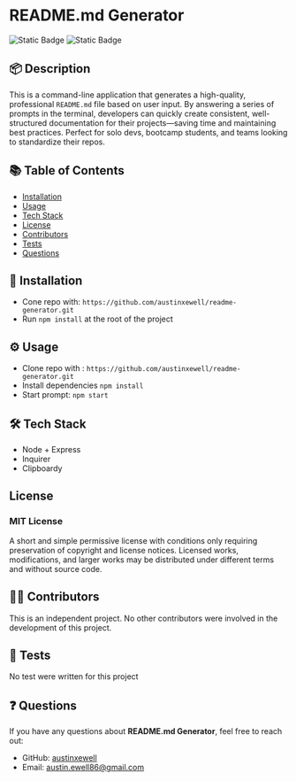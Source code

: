 <h1>README.md Generator</h1>

![Static Badge](https://img.shields.io/badge/License-MIT-blue) ![Static Badge](https://img.shields.io/badge/Node-20.18.3-green)

<h2 id="description">📦 Description</h2>

This is a command-line application that generates a high-quality, professional `README.md` file based on user input. By answering a series of prompts in the terminal, developers can quickly create consistent, well-structured documentation for their projects—saving time and maintaining best practices. Perfect for solo devs, bootcamp students, and teams looking to standardize their repos.

<h2 id="table-of-contents">📚 Table of Contents</h2>

- [Installation](#installation)
- [Usage](#usage)
- [Tech Stack](#tech-stack)
- [License](#license)
- [Contributors](#contributors)
- [Tests](#tests)
- [Questions](#questions)

<h2 id="installation">🚀 Installation</h2>

- Cone repo with: `https://github.com/austinxewell/readme-generator.git`
- Run `npm install` at the root of the project

<h2 id="usage">⚙️ Usage</h2>

- Clone repo with : `https://github.com/austinxewell/readme-generator.git`
- Install dependencies `npm install`
- Start prompt: `npm start`

<h2 id="tech-stack">🛠 Tech Stack</h2>

- Node + Express
- Inquirer
- Clipboardy

<h2 id="license">License</h2>

### MIT License

A short and simple permissive license with conditions only requiring preservation of copyright and license notices. Licensed works, modifications, and larger works may be distributed under different terms and without source code.

<h2 id="contributors">👨‍💻 Contributors</h2>

This is an independent project. No other contributors were involved in the development of this project.

<h2 id="tests">🧪 Tests</h2>

No test were written for this project

<h2 id="questions">❓ Questions</h2>

If you have any questions about **README.md Generator**, feel free to reach out:

- GitHub: [austinxewell](https://github.com/austinxewell)
- Email: [austin.ewell86@gmail.com](mailto:austin.ewell86@gmail.com)
